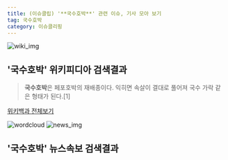 ```yaml
---
title: (이슈클립) '**국수호박**' 관련 이슈, 기사 모아 보기
tag: 국수호박
category: 이슈클리핑
---
```

![wiki_img](https://user-images.githubusercontent.com/42597476/44503234-41136a80-a6d0-11e8-9071-6fc6418eafe4.png)
## **'**국수호박**'** 위키피디아 검색결과
>**국수호박**은 페포호박의 재배종이다. 익히면 속살이 결대로 풀어져 국수 가락 같은 형태가 된다.[1]

<a href="https://ko.wikipedia.org/wiki/국수호박" target="_blank">위키백과 전체보기</a>

![wordcloud](https://s3.ap-northeast-2.amazonaws.com/lyrics101-wordcloud/2018-09-15-1536954291.png)
![news_img](https://user-images.githubusercontent.com/42597476/44507050-1206f400-a6e4-11e8-8d98-7ffbfebb353f.png)
## **'**국수호박**'** 뉴스속보 검색결과

